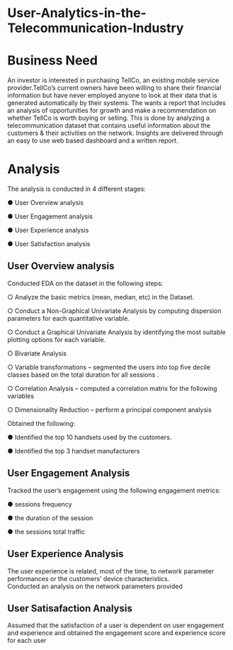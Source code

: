 # User-Analytics-in-the-Telecommunication-Industry

# Business Need

An investor is interested in purchasing TellCo, an existing mobile service provider.TellCo’s current owners have been willing to share their financial information but have never
employed anyone to look at their data that is generated automatically by their systems. The wants a report that includes an analysis of opportunities for growth and 
make a recommendation on whether TellCo is worth buying or selling. This is done by analyzing a telecommunication dataset that contains useful information about the customers & their activities on the network. 
Insights are delivered through an easy to use web based dashboard and a written report. 

# Analysis


The analysis is conducted in 4 different stages:

●	User Overview analysis

●	User Engagement analysis

●	User Experience analysis

●	User Satisfaction analysis


## User Overview analysis
Conducted EDA on the dataset in the following steps: 

  ○	Analyze the basic metrics (mean, median, etc) in the Dataset.
  
  ○	Conduct a Non-Graphical Univariate Analysis by computing dispersion parameters for each quantitative variable. 
  
  ○	Conduct a Graphical Univariate Analysis by identifying the most suitable plotting options for each variable.
  
  ○	Bivariate Analysis 
  
  ○	Variable transformations – segmented the users into top five decile classes based on the total duration for all sessions . 
  
  ○	Correlation Analysis – computed a correlation matrix for the following variables 
  
  ○	Dimensionality Reduction – perform a principal component analysis 
  
Obtained the following:

●	Identified the top 10 handsets used by the customers.

●	Identified the top 3 handset manufacturers

## User Engagement Analysis
Tracked the user’s engagement using the following engagement metrics: 

●	sessions frequency 

●	the duration of the session 

●	the sessions total traffic 


## User Experience Analysis
The user experience is related, most of the time, to network parameter performances or the customers’ device characteristics.  
Conducted an analysis on the network parameters provided

## User Satisafaction Analysis
Assumed that the satisfaction of a user is dependent on user engagement and experience and obtained the engagement score and experience score for each user






